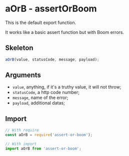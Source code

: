 # aOrB - assertOrBoom

This is the default export function.

It works like a basic assert function but with Boom errors.

## Skeleton

```js
aOrB(value, statusCode, message, payload);
```

## Arguments

- `value`, anything, if it's a truthy value, it will not throw;
- `statusCode`, a http code number;
- `message`, name of the error;
- `payload`, additional datas;

## Import

```ts
// With require
const aOrB = require('assert-or-boom');

// With import
import aOrB from 'assert-or-boom';
```
